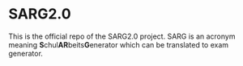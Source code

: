 # SARG2.0
This is the official repo of the SARG2.0 project. SARG is an acronym meaning **S**chul**AR**beits**G**enerator which can be translated to exam generator.
